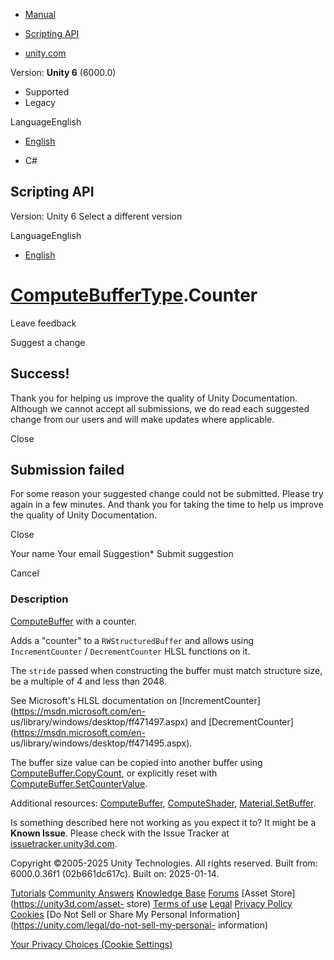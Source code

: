 [ ]()

  * [Manual](../Manual/index.html)
  * [Scripting API](../ScriptReference/index.html)

  * [unity.com](https://unity.com/)

Version: **Unity 6** (6000.0)

  * Supported
  * Legacy

LanguageEnglish

  * [English]()

  * C#

[ ](https://docs.unity3d.com)

## Scripting API

Version: Unity 6 Select a different version

LanguageEnglish

  * [English]()

#  [ComputeBufferType](ComputeBufferType.html).Counter

Leave feedback

Suggest a change

## Success!

Thank you for helping us improve the quality of Unity Documentation. Although
we cannot accept all submissions, we do read each suggested change from our
users and will make updates where applicable.

Close

## Submission failed

For some reason your suggested change could not be submitted. Please <a>try
again</a> in a few minutes. And thank you for taking the time to help us
improve the quality of Unity Documentation.

Close

Your name Your email Suggestion* Submit suggestion

Cancel

[ ]()

### Description

[ComputeBuffer](ComputeBuffer.html) with a counter.

Adds a "counter" to a `RWStructuredBuffer` and allows using `IncrementCounter`
/ `DecrementCounter` HLSL functions on it.  
  
The `stride` passed when constructing the buffer must match structure size, be
a multiple of 4 and less than 2048.  
  
See Microsoft's HLSL documentation on
[IncrementCounter](https://msdn.microsoft.com/en-
us/library/windows/desktop/ff471497.aspx) and
[DecrementCounter](https://msdn.microsoft.com/en-
us/library/windows/desktop/ff471495.aspx).  
  
The buffer size value can be copied into another buffer using
[ComputeBuffer.CopyCount](ComputeBuffer.CopyCount.html), or explicitly reset
with [ComputeBuffer.SetCounterValue](ComputeBuffer.SetCounterValue.html).  
  
Additional resources: [ComputeBuffer](ComputeBuffer.html),
[ComputeShader](ComputeShader.html),
[Material.SetBuffer](Material.SetBuffer.html).

Is something described here not working as you expect it to? It might be a
**Known Issue**. Please check with the Issue Tracker at
[issuetracker.unity3d.com](https://issuetracker.unity3d.com).

Copyright ©2005-2025 Unity Technologies. All rights reserved. Built from:
6000.0.36f1 (02b661dc617c). Built on: 2025-01-14.

[Tutorials](https://unity3d.com/learn) [Community
Answers](https://answers.unity3d.com) [Knowledge
Base](https://support.unity3d.com/hc/en-us)
[Forums](https://forum.unity3d.com) [Asset Store](https://unity3d.com/asset-
store) [Terms of use](https://docs.unity3d.com/Manual/TermsOfUse.html)
[Legal](https://unity.com/legal) [Privacy
Policy](https://unity.com/legal/privacy-policy)
[Cookies](https://unity.com/legal/cookie-policy) [Do Not Sell or Share My
Personal Information](https://unity.com/legal/do-not-sell-my-personal-
information)

[Your Privacy Choices (Cookie Settings)](javascript:void\(0\);)

